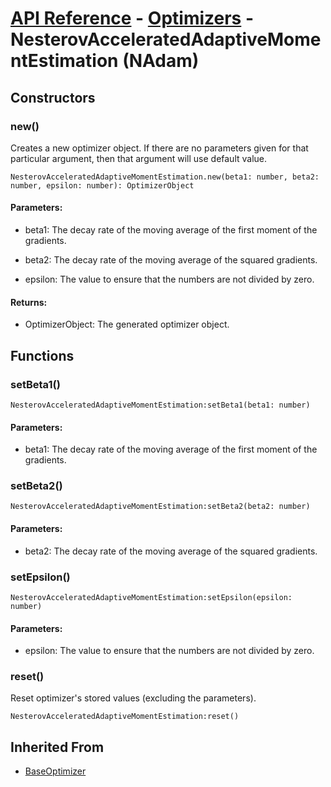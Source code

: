 # [API Reference](../../API.md) - [Optimizers](../Optimizers.md) - NesterovAcceleratedAdaptiveMomentEstimation (NAdam)

## Constructors

### new()

Creates a new optimizer object. If there are no parameters given for that particular argument, then that argument will use default value.

```
NesterovAcceleratedAdaptiveMomentEstimation.new(beta1: number, beta2: number, epsilon: number): OptimizerObject
```

#### Parameters:

* beta1: The decay rate of the moving average of the first moment of the gradients.

* beta2: The decay rate of the moving average of the squared gradients.

* epsilon: The value to ensure that the numbers are not divided by zero.

#### Returns:

* OptimizerObject: The generated optimizer object.

## Functions

### setBeta1()

```
NesterovAcceleratedAdaptiveMomentEstimation:setBeta1(beta1: number)
```

#### Parameters:

* beta1: The decay rate of the moving average of the first moment of the gradients.

### setBeta2()

```
NesterovAcceleratedAdaptiveMomentEstimation:setBeta2(beta2: number)
```

#### Parameters:

* beta2: The decay rate of the moving average of the squared gradients.

### setEpsilon()

```
NesterovAcceleratedAdaptiveMomentEstimation:setEpsilon(epsilon: number)
```

#### Parameters:

* epsilon: The value to ensure that the numbers are not divided by zero.

### reset()

Reset optimizer's stored values (excluding the parameters).

```
NesterovAcceleratedAdaptiveMomentEstimation:reset()
```

## Inherited From

* [BaseOptimizer](BaseOptimizer.md)

